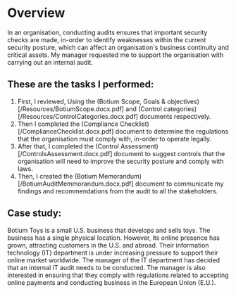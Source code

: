 # Overview 
In an organisation, conducting audits ensures that important security checks are made, in-order to identify weaknesses within the current security posture, which can affect an organisation's business continuity and critical assets. My manager requested me to support the organisation with carrying out an internal audit. 


## These are the tasks I performed:
1. First, I reviewed, Using the (Botium Scope, Goals & objectives)[/Resources/BotiumScope.docx.pdf] and (Control categories)[/Resources/ControlCategories.docx.pdf] documents respectively. 
2. Then I completed the (Compliance Checklist)[/ComplianceChecklist.docx.pdf] document to determine the regulations that the organisation must comply with, in-order to operate legally.
3. After that, I completed the (Control Assessment)[/ControlsAssessment.docx.pdf] document to suggest controls that the organisation will need to improve the security posture and comply with laws. 
4. Then, I created the (Botium Memorandum)[/BotiumAuditMemmorandum.docx.pdf] document to communicate my findings and recommendations from the audit to all the stakeholders.


## Case study:
Botium Toys is a small U.S. business that develops and sells toys. The business has a single physical location. However, its online presence has grown, attracting customers in the U.S. and abroad. Their information technology (IT) department is under increasing pressure to support their online market worldwide. 
The manager of the IT department has decided that an internal IT audit needs to be conducted. The manager is also interested in ensuring that they comply with regulations related to accepting online payments and conducting business in the European Union (E.U.).   
